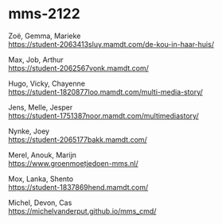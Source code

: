 # mms-2122

Zoë, Gemma, Marieke<br>
https://student-2063413sluy.mamdt.com/de-kou-in-haar-huis/

Max, Job, Arthur<br>
https://student-2062567vonk.mamdt.com/

Hugo, Vicky, Chayenne<br>
https://student-1820877loo.mamdt.com/multi-media-story/

Jens, Melle, Jesper<br>
https://student-1751387noor.mamdt.com/multimediastory/

Nynke, Joey <br>
https://student-2065177bakk.mamdt.com/

Merel, Anouk, Marijn<br>
https://www.groenmoetjedoen-mms.nl/

Mox, Lanka, Shento<br>
https://student-1837869hend.mamdt.com/

Michel, Devon, Cas<br>
https://michelvanderput.github.io/mms_cmd/


